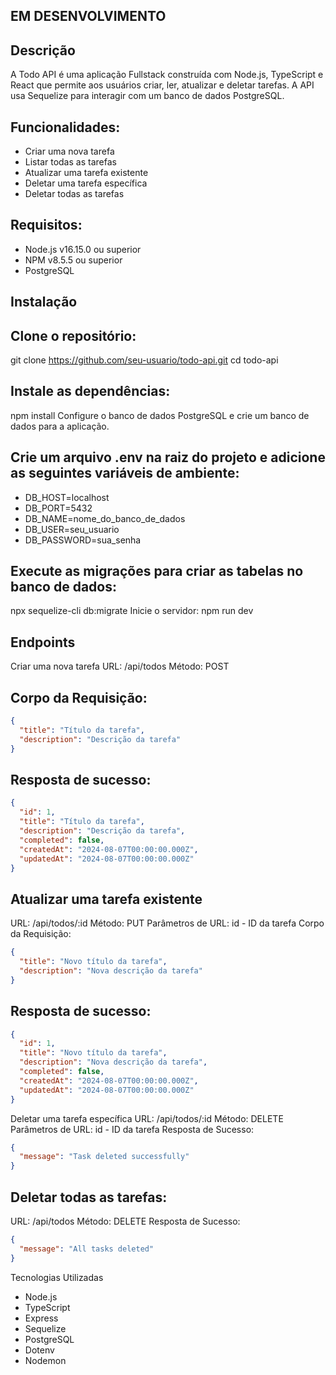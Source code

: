 ## EM DESENVOLVIMENTO ##

## Descrição
A Todo API é uma aplicação Fullstack construída com Node.js, TypeScript e React que permite aos usuários criar, ler, atualizar e deletar tarefas. A API usa Sequelize para interagir com um banco de dados PostgreSQL.

## Funcionalidades:
- Criar uma nova tarefa
- Listar todas as tarefas
- Atualizar uma tarefa existente
- Deletar uma tarefa específica
- Deletar todas as tarefas

## Requisitos:
- Node.js v16.15.0 ou superior
- NPM v8.5.5 ou superior
- PostgreSQL

## Instalação

## Clone o repositório:
git clone https://github.com/seu-usuario/todo-api.git
cd todo-api

## Instale as dependências:
npm install
Configure o banco de dados PostgreSQL e crie um banco de dados para a aplicação.

## Crie um arquivo .env na raiz do projeto e adicione as seguintes variáveis de ambiente:
- DB_HOST=localhost
- DB_PORT=5432
- DB_NAME=nome_do_banco_de_dados
- DB_USER=seu_usuario
- DB_PASSWORD=sua_senha

## Execute as migrações para criar as tabelas no banco de dados:
npx sequelize-cli db:migrate
Inicie o servidor:
npm run dev

## Endpoints
Criar uma nova tarefa
URL: /api/todos
Método: POST

## Corpo da Requisição:
```JSON
{
  "title": "Título da tarefa",
  "description": "Descrição da tarefa"
}
```
## Resposta de sucesso:
```JSON
{
  "id": 1,
  "title": "Título da tarefa",
  "description": "Descrição da tarefa",
  "completed": false,
  "createdAt": "2024-08-07T00:00:00.000Z",
  "updatedAt": "2024-08-07T00:00:00.000Z"
}
```
## Atualizar uma tarefa existente
URL: /api/todos/:id
Método: PUT
Parâmetros de URL: id - ID da tarefa
Corpo da Requisição:
```JSON
{
  "title": "Novo título da tarefa",
  "description": "Nova descrição da tarefa"
}
```
## Resposta de sucesso:
```JSON
{
  "id": 1,
  "title": "Novo título da tarefa",
  "description": "Nova descrição da tarefa",
  "completed": false,
  "createdAt": "2024-08-07T00:00:00.000Z",
  "updatedAt": "2024-08-07T00:00:00.000Z"
}
```
Deletar uma tarefa específica
URL: /api/todos/:id
Método: DELETE
Parâmetros de URL: id - ID da tarefa
Resposta de Sucesso:
```JSON
{
  "message": "Task deleted successfully"
}
```
## Deletar todas as tarefas:
URL: /api/todos
Método: DELETE
Resposta de Sucesso:
```JSON
{
  "message": "All tasks deleted"
}
```
Tecnologias Utilizadas
- Node.js
- TypeScript
- Express
- Sequelize
- PostgreSQL
- Dotenv
- Nodemon

